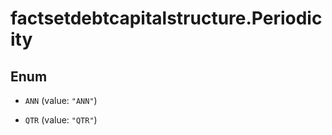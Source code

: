 # factsetdebtcapitalstructure.Periodicity

## Enum


* `ANN` (value: `"ANN"`)

* `QTR` (value: `"QTR"`)


